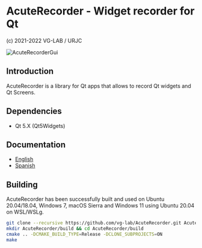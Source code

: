 # AcuteRecorder - Widget recorder for Qt

(c) 2021-2022 VG-LAB / URJC

![AcuteRecorderGui](https://user-images.githubusercontent.com/12167134/151855289-22cb478a-6e5a-4427-99e2-9fae234cacdc.png)

## Introduction

AcuteRecorder is a library for Qt apps that allows to record Qt widgets and Qt Screens.

## Dependencies

* Qt 5.X (Qt5Widgets)

## Documentation

- [English](docs/english.md)
- [Spanish](docs/spanish.md)

## Building

AcuteRecorder has been successfully built and used on Ubuntu 20.04/18.04, Windows 7, macOS Sierra
and Windows 11 using Ubuntu 20.04 on WSL/WSLg.

```bash
git clone --recursive https://github.com/vg-lab/AcuteRecorder.git AcuteRecorder
mkdir AcuteRecorder/build && cd AcuteRecorder/build
cmake .. -DCMAKE_BUILD_TYPE=Release -DCLONE_SUBPROJECTS=ON
make
```
